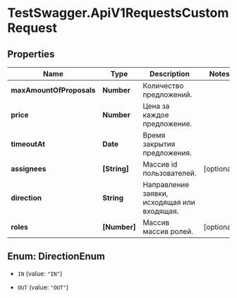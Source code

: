 # TestSwagger.ApiV1RequestsCustomRequest

## Properties

Name | Type | Description | Notes
------------ | ------------- | ------------- | -------------
**maxAmountOfProposals** | **Number** | Количество предложений. | 
**price** | **Number** | Цена за каждое предложение. | 
**timeoutAt** | **Date** | Время закрытия предложения. | 
**assignees** | **[String]** | Массив id пользователей. | [optional] 
**direction** | **String** | Направление заявки, исходящая или входящая. | 
**roles** | **[Number]** | Массив массив ролей. | [optional] 



## Enum: DirectionEnum


* `IN` (value: `"IN"`)

* `OUT` (value: `"OUT"`)




